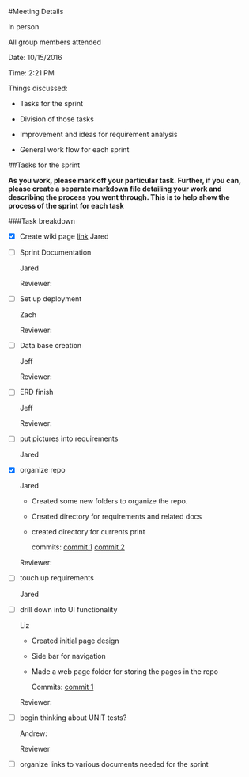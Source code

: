 #Meeting Details 

In person

All group members attended

Date: 10/15/2016 

Time: 2:21 PM 

Things discussed:

- Tasks for the sprint

- Division of those tasks

- Improvement and ideas for requirement analysis

- General work flow for each sprint

##Tasks for the sprint

**As you work, please mark off your particular task. Further, if you can, please create a separate markdown file detailing your work and describing the process you went through. This is to help show the process of the sprint for each task**

###Task breakdown 
- [x] Create wiki page
[link](https://github.com/jaredwelch1/softwareEngFinalProj/wiki)
Jared


- [ ] Sprint Documentation
	
	Jared 
	
	Reviewer:

- [ ] Set up deployment 
	
	Zach 
	
	Reviewer:

- [ ] Data base creation 
	
	Jeff
	
	Reviewer:

- [ ] ERD finish 
	
	Jeff

	Reviewer:

- [ ] put pictures into requirements 
	
	Jared

- [x] organize repo 
	
	Jared

	* Created some new folders to organize the repo.

	* Created directory for requirements and related docs

	* created directory for currents print

		commits: 
		[commit 1](https://github.com/jaredwelch1/softwareEngFinalProj/commit/6c2af192e3f4e0386efb33a45ca033d17e00037d)
		[commit 2](https://github.com/jaredwelch1/softwareEngFinalProj/commit/b15b10bf5b5f3c3549c0a10f63b65682405000a1)
	
	Reviewer:

- [ ] touch up requirements 
	
	Jared 

- [ ] drill down into UI functionality 
	
	Liz 
    * Created initial page design

    * Side bar for navigation

    * Made a web page folder for storing the pages in the repo
        
        Commits: 
        [commit 1](https://github.com/jaredwelch1/softwareEngFinalProj/commit/3e14e87a271672910bd67c07902c5004d19c8184#diff-89c839059676db009cc637acb487e6e3)
	
	Reviewer: 

- [ ] begin thinking about UNIT tests?
	
	Andrew: 
	
	Reviewer

- [ ] organize links to various documents needed for the sprint